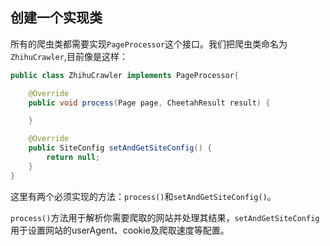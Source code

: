 ## 创建一个实现类

所有的爬虫类都需要实现`PageProcessor`这个接口。我们把爬虫类命名为`ZhihuCrawler`,目前像是这样：

```java
public class ZhihuCrawler implements PageProcessor{

    @Override
    public void process(Page page, CheetahResult result) {

    }

    @Override
    public SiteConfig setAndGetSiteConfig() {
        return null;
    }
}
```

这里有两个必须实现的方法：`process()`和`setAndGetSiteConfig()`。

`process()`方法用于解析你需要爬取的网站并处理其结果，`setAndGetSiteConfig`用于设置网站的userAgent、cookie及爬取速度等配置。


